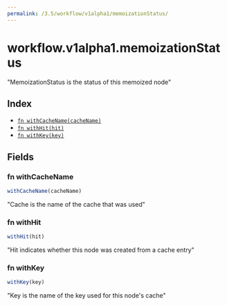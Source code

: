 ```yaml
---
permalink: /3.5/workflow/v1alpha1/memoizationStatus/
---
```


# workflow.v1alpha1.memoizationStatus

"MemoizationStatus is the status of this memoized node"

## Index

* [`fn withCacheName(cacheName)`](#fn-withcachename)
* [`fn withHit(hit)`](#fn-withhit)
* [`fn withKey(key)`](#fn-withkey)

## Fields

### fn withCacheName

```ts
withCacheName(cacheName)
```

"Cache is the name of the cache that was used"

### fn withHit

```ts
withHit(hit)
```

"Hit indicates whether this node was created from a cache entry"

### fn withKey

```ts
withKey(key)
```

"Key is the name of the key used for this node's cache"